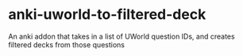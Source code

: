 # anki-uworld-to-filtered-deck
An anki addon that takes in a list of UWorld question IDs, and creates filtered decks from those questions
